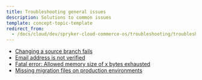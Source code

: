 ```yaml
---
title: Troubleshooting general issues
description: Solutions to common issues
template: concept-topic-template
redirect_from:
  - /docs/cloud/dev/spryker-cloud-commerce-os/troubleshooting/troubleshooting-general-issues/troubleshooting-general-issues.html
---
```



* [Changing a source branch fails](/docs/cloud/dev/spryker-cloud-commerce-os/troubleshooting/troubleshooting-general-issues/changing-a-source-branch-fails.html)
* [Email address is not verified](/docs/cloud/dev/spryker-cloud-commerce-os/troubleshooting/troubleshooting-general-issues/email-address-is-not-verified.html)
* [Fatal error: Allowed memory size of x bytes exhausted](/docs/cloud/dev/spryker-cloud-commerce-os/troubleshooting/troubleshooting-general-issues/fatal-error-allowed-memory-size-of-x-bytes-exhausted.html)
* [Missing migration files on production environments](/docs/cloud/dev/spryker-cloud-commerce-os/troubleshooting/troubleshooting-general-issues/missing-migration-files-on-production-environments.html)
